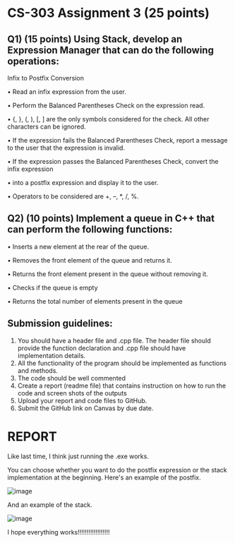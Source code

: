 # CS-303 Assignment 3 (25 points)
## Q1) (15 points) Using Stack, develop an Expression Manager that can do the following operations:
Infix to Postfix Conversion

• Read an infix expression from the user.

• Perform the Balanced Parentheses Check on the expression read.

• {, }, (, ), [, ] are the only symbols considered for the check. All other characters can be ignored.

• If the expression fails the Balanced Parentheses Check, report a message to the user that the
expression is invalid.

• If the expression passes the Balanced Parentheses Check, convert the infix expression

• into a postfix expression and display it to the user.


• Operators to be considered are +, –, *, /, %.
## Q2) (10 points) Implement a queue in C++ that can perform the following functions:
• Inserts a new element at the rear of the queue.

• Removes the front element of the queue and returns it.

• Returns the front element present in the queue without removing it.

• Checks if the queue is empty

• Returns the total number of elements present in the queue

## Submission guidelines:
1) You should have a header file and .cpp file. The header file should provide the function
declaration and .cpp file should have implementation details.
2) All the functionality of the program should be implemented as functions and methods.
3) The code should be well commented
4) Create a report (readme file) that contains instruction on how to run the code and screen shots
of the outputs
5) Upload your report and code files to GitHub.
6) Submit the GitHub link on Canvas by due date.

# REPORT
Like last time, I think just running the .exe works.

You can choose whether you want to do the postfix expression or the stack implementation at the beginning. Here's an example of the postfix.

![image](https://user-images.githubusercontent.com/26755333/232275981-6e8e0b52-73e9-482f-b4e2-54b63d38fa5d.png)

And an example of the stack.

![image](https://user-images.githubusercontent.com/26755333/232276268-627760ae-2ee0-4ea4-b371-c88df335ef26.png)

I hope everything works!!!!!!!!!!!!!!!!!!
